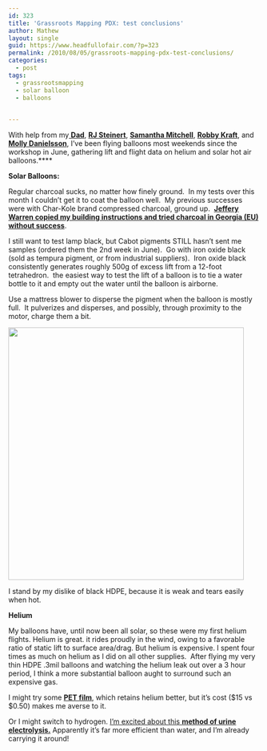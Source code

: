 ```yaml
---
id: 323
title: 'Grassroots Mapping PDX: test conclusions'
author: Mathew
layout: single
guid: https://www.headfullofair.com/?p=323
permalink: /2010/08/05/grassroots-mapping-pdx-test-conclusions/
categories:
  - post
tags:
  - grassrootsmapping
  - solar balloon
  - balloons

  
---
```

With help from my[ **Dad**][1], **[RJ Steinert][2]**, **[Samantha Mitchell][3]**, **[Robby Kraft][4]**, and **[Molly Danielsson][5]**, I&#8217;ve been flying balloons most weekends since the workshop in June, gathering lift and flight data on helium and solar hot air balloons.****

**Solar Balloons:**

Regular charcoal sucks, no matter how finely ground.  In my tests over this month I couldn&#8217;t get it to coat the balloon well.  My previous successes were with Char-Kole brand compressed charcoal, ground up.  **[Jeffery Warren copied my building instructions and tried charcoal in Georgia (EU) without success][6]**.

I still want to test lamp black, but Cabot pigments STILL hasn&#8217;t sent me samples (ordered them the 2nd week in June).  Go with iron oxide black (sold as tempura pigment, or from industrial suppliers).  Iron oxide black consistently generates roughly 500g of excess lift from a 12-foot tetrahedron.  the easiest way to test the lift of a balloon is to tie a water bottle to it and empty out the water until the balloon is airborne.

Use a mattress blower to disperse the pigment when the balloon is mostly full.  It pulverizes and disperses, and possibly, through proximity to the motor, charge them a bit.

[<img class="alignnone size-full wp-image-328" title="my mattress blower and notes" src="https://www.headfullofair.com/wp-content/uploads/2010/08/20100715-1.jpg" alt="" width="471" height="504" />][7]

I stand by my dislike of black HDPE, because it is weak and tears easily when hot.

**Helium**

My balloons have, until now been all solar, so these were my first helium flights. Helium is great. it rides proudly in the wind, owing to a favorable ratio of static lift to surface area/drag. But helium is expensive. I spent four times as much on helium as I did on all other supplies.  After flying my very thin HDPE .3mil balloons and watching the helium leak out over a 3 hour  period, I think a more substantial balloon aught to surround such an expensive gas.

I might try some **[PET film][8]**, which retains helium better, but it&#8217;s cost ($15 vs $0.50) makes me averse to it.

Or I might switch to hydrogen. [I&#8217;m excited about this **method of urine electrolysis.**][9] Apparently it&#8217;s far more efficient than water, and I&#8217;m already carrying it around!

 [1]: http://www.linkedin.com/pub/hugh-lippincott/2/320/67b
 [2]: http://www.rjsteinert.com/
 [3]: http://www.samanthadylanmitchell.net/
 [4]: http://robbykraft.com/
 [5]: http://mollydanielsson.wordpress.com/
 [6]: http://grassrootsmapping.org/2010/07/solar-hot-air-balloon-tests-in-tbilisi-georgia/
 [7]: /wp-content/uploads/2010/08/20100715-1.jpg
 [8]: http://www.mcmaster.com/#polyester-%28pet%29/=89kun8
 [9]: http://www.rsc.org/chemistryworld/News/2009/July/02070902.asp